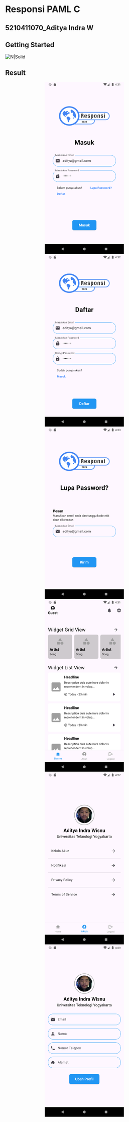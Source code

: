 # Responsi PAML C
## 5210411070_Aditya Indra W
## Getting Started
![N|Solid](https://dart.dev/assets/img/logo/logo-white-text.svg)
## Result

<div align="center">
<img src="https://github.com/seizenz7/Responsi_PAML_/blob/main/result/Login.png" width=50% height=50%>
<img src="https://github.com/seizenz7/Responsi_PAML_/blob/main/result/Regist.png" width=50% height=50%>
<img src="https://github.com/seizenz7/Responsi_PAML_/blob/main/result/Lupa Password.png" width=50% height=50%> 
<img src="https://github.com/seizenz7/Responsi_PAML_/blob/main/result/Home.png" width=50% height=50%>
<img src="https://github.com/seizenz7/Responsi_PAML_/blob/main/result/Profileme.png" width=50% height=50%> 
<img src="https://github.com/seizenz7/Responsi_PAML_/blob/main/result/Kelola Akun.png" width=50% height=50%> 
</div>
